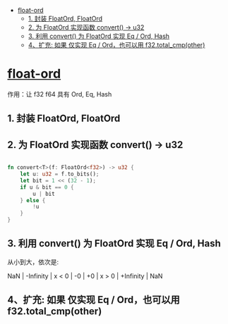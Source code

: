 - [float-ord](#float-ord)
  - [1. 封装 FloatOrd<f32>, FloatOrd<f64>](#1-封装-floatordf32-floatordf64)
  - [2. 为 FloatOrd 实现函数 convert() -> u32](#2-为-floatord-实现函数-convert---u32)
  - [3. 利用 convert() 为 FloatOrd 实现 Eq / Ord, Hash](#3-利用-convert-为-floatord-实现-eq--ord-hash)
  - [4、扩充: 如果 仅实现 Eq / Ord，也可以用 f32.total_cmp(other)](#4扩充-如果-仅实现-eq--ord也可以用-f32total_cmpother)

# [float-ord](https://crates.io/crates/float-ord)

作用：让 f32 f64 具有 Ord, Eq, Hash

## 1. 封装 FloatOrd<f32>, FloatOrd<f64>

## 2. 为 FloatOrd 实现函数 convert() -> u32

``` rs

fn convert<T>(f: FloatOrd<f32>) -> u32 {
    let u: u32 = f.to_bits();
    let bit = 1 << (32 - 1);
    if u & bit == 0 {
        u | bit
    } else {
        !u
    }
}
```

## 3. 利用 convert() 为 FloatOrd 实现 Eq / Ord, Hash

从小到大，依次是: 

NaN | -Infinity | x < 0 | -0 | +0 | x > 0 | +Infinity | NaN

## 4、扩充: 如果 仅实现 Eq / Ord，也可以用 f32.total_cmp(other)